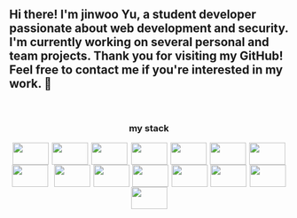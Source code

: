 
<h2>Hi there! I'm jinwoo Yu, a student developer passionate about web development and security. I'm currently working on several personal and team projects. Thank you for visiting my GitHub! Feel free to contact me if you're interested in my work. 👋</h2>

<!--
**Lay182/Lay182** is a ✨ _special_ ✨ repository because its `README.md` (this file) appears on your GitHub profile.

Here are some ideas to get you started:
https://img.shields.io/badge/Windows-0078D6?style=for-the-badge&logo=windows&logoColor=white
https://img.shields.io/badge/Linux-FCC624?style=for-the-badge&logo=linux&logoColor=black

-🔭 I’m currently working on ...
- 🌱 I’m currently learning ...
- 👯 I’m looking to collaborate on ...
- 🤔 I’m looking for help with ...
- 💬 Ask me about ...
- 📫 How to reach me: ...
- 😄 Pronouns: ...
- ⚡ Fun fact: ...
-->

<div align="left">

<br>
<h3 align="center"">my stack</h3>
<div align="center" style="display: flex; flex-wrap: wrap; justify-content: space-evenly; ">  <img src="https://img.shields.io/badge/c-A8B9CC?style=flat-square&logo=c&logoColor=white"height="40" width="65">
  <img src="https://img.shields.io/badge/Java-007396?style=flat-square&logo=Java&logoColor=white" height="40" width="65">
  <img src="https://img.shields.io/badge/html5-E34F26?style=flat-square&logo=html5&logoColor=white" height="40" width="65">
  <img src="https://img.shields.io/badge/css-1572B6?style=flat-square&logo=css3&logoColor=white"height="40" width="65">
  <img src="https://img.shields.io/badge/javascript-F7DF1E?style=flat-square&logo=javascript&logoColor=black"height="40" width="65">
  <img src="https://img.shields.io/badge/bootstrap-7952B3?style=flat-square&logo=bootstrap&logoColor=white"height="40" width="65">
  <img src="https://img.shields.io/badge/EJS-52B0E7?style=flat-square&label=EJS"height="40" width="65">
  <img src="https://img.shields.io/badge/MongoDB-47A248?style=flat-square&logo=mongodb&logoColor=#47A248"height="40" width="65">
    <br/>
  <img src="https://img.shields.io/badge/Node.js-339933?style=flat-square&logo=nodejs&logoColor=white"height="40" width="65">
  <img src="https://img.shields.io/badge/express-000000?style=flat-square&logo=express&logoColor=white"height="40" width="65">
  <img src="https://img.shields.io/badge/mongoose-880000?style=flat-square&logo=mongoose&logoColor=white"height="40" width="65">
  <img src="https://img.shields.io/badge/bulma-00D1B2?style=flat-square&logo=bulma&logoColor=white"height="40" width="65">
  <img src="https://img.shields.io/badge/npm-CB3837?style=flat-square&logo=npm&logoColor=white"height="40"width="65">
  <img src="https://img.shields.io/badge/react-7BB4E3?style=flat-square&logo=react&logoColor=white"height="40" width="65">
  <img src="https://img.shields.io/badge/ubuntu-orange?style=flat-square&logo=ubuntu&logoColor=white"height="40"width="65">



</div>
